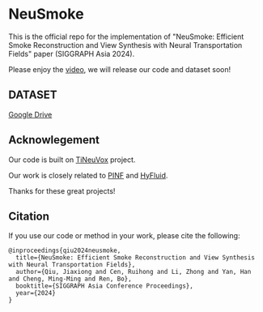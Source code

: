 # NeuSmoke
This is the official repo for the implementation of "NeuSmoke: Efficient Smoke Reconstruction and View Synthesis with Neural Transportation Fields" paper (SIGGRAPH Asia 2024).

Please enjoy the [video](https://drive.google.com/file/d/19loAB8ArgWLY8FGT-JKXmF30lUlpHrQE/view?usp=sharing), we will release our code and dataset soon!

## DATASET
[Google Drive](https://drive.google.com/file/d/15meyjEJws0b5UStGEgqjdhpOT-flYQ_g/view?usp=sharing)

## Acknowlegement
Our code is built on [TiNeuVox](https://github.com/hustvl/TiNeuVox) project. 

Our work is closely related to [PINF](https://github.com/RachelCmy/pinf_smoke) and [HyFluid](https://github.com/y-zheng18/HyFluid).

Thanks for these great projects!

## Citation 
If you use our code or method in your work, please cite the following:
```
@inproceedings{qiu2024neusmoke,
  title={NeuSmoke: Efficient Smoke Reconstruction and View Synthesis with Neural Transportation Fields},
  author={Qiu, Jiaxiong and Cen, Ruihong and Li, Zhong and Yan, Han and Cheng, Ming-Ming and Ren, Bo},
  booktitle={SIGGRAPH Asia Conference Proceedings},
  year={2024}
}

